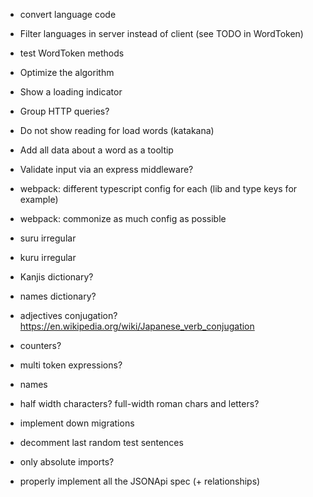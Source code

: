 - convert language code
- Filter languages in server instead of client (see TODO in WordToken)
- test WordToken methods

- Optimize the algorithm
- Show a loading indicator
- Group HTTP queries?
- Do not show reading for load words (katakana)
- Add all data about a word as a tooltip
- Validate input via an express middleware?
- webpack: different typescript config for each (lib and type keys for example)
- webpack: commonize as much config as possible
- suru irregular
- kuru irregular
- Kanjis dictionary?
- names dictionary?
- adjectives conjugation? https://en.wikipedia.org/wiki/Japanese_verb_conjugation
- counters?
- multi token expressions?
- names
- half width characters? full-width roman chars and letters?
- implement down migrations
- decomment last random test sentences
- only absolute imports?
- properly implement all the JSONApi spec (+ relationships)
